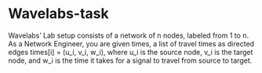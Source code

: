# Wavelabs-task
Wavelabs’ Lab setup consists of a network of n nodes, labeled from 1 to n. As a Network Engineer, you are given times, a list of travel times as directed edges times[i] = (u_i, v_i, w_i), where u_i is the source node, v_i is the target node, and w_i is the time it takes for a signal to travel from source to target.
